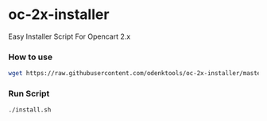 # oc-2x-installer
Easy Installer Script For Opencart 2.x

### How to use

```sh
wget https://raw.githubusercontent.com/odenktools/oc-2x-installer/master/install.sh && chmod +x install.sh && bash install.sh
```

### Run Script

```sh
./install.sh
```